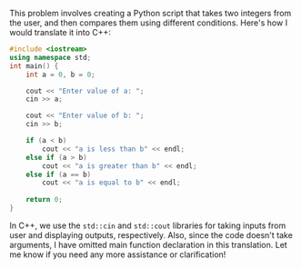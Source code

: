 This problem involves creating a Python script that takes two integers from the user, and then compares them using different conditions. Here's how I would translate it into C++:

```cpp
#include <iostream>
using namespace std;
int main() {
    int a = 0, b = 0;

    cout << "Enter value of a: ";
    cin >> a;

    cout << "Enter value of b: ";
    cin >> b;

    if (a < b)
        cout << "a is less than b" << endl;
    else if (a > b)
        cout << "a is greater than b" << endl;
    else if (a == b)
        cout << "a is equal to b" << endl;
    
    return 0;
}
```

In C++, we use the `std::cin` and `std::cout` libraries for taking inputs from user and displaying outputs, respectively. Also, since the code doesn't take arguments, I have omitted main function declaration in this translation. Let me know if you need any more assistance or clarification!
